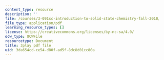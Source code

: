 ```yaml
---
content_type: resource
description: ''
file: /courses/3-091sc-introduction-to-solid-state-chemistry-fall-2010/3da654cdce54d80fad5f8dc8d01cc80a_LHRZLeQ2aaM.pdf
file_type: application/pdf
learning_resource_types: []
license: https://creativecommons.org/licenses/by-nc-sa/4.0/
ocw_type: OCWFile
resourcetype: Document
title: 3play pdf file
uid: 3da654cd-ce54-d80f-ad5f-8dc8d01cc80a
---
```

